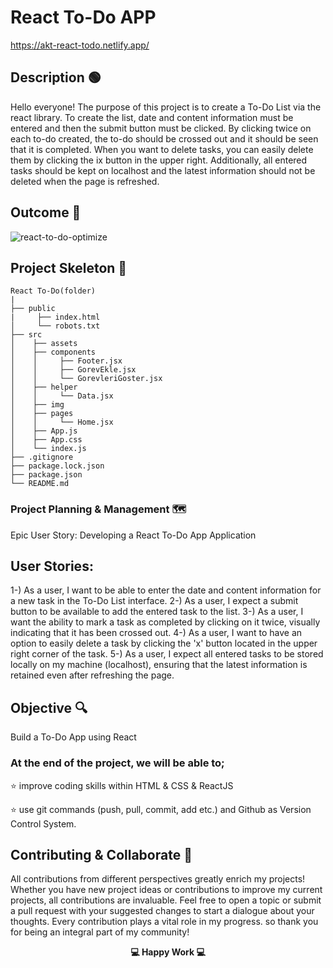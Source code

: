 
# React To-Do APP

https://akt-react-todo.netlify.app/

## Description 🟢

Hello everyone! The purpose of this project is to create a To-Do List via the react library. To create the list, date and content information must be entered and then the submit button must be clicked. By clicking twice on each to-do created, the to-do should be crossed out and it should be seen that it is completed. When you want to delete tasks, you can easily delete them by clicking the ix button in the upper right. Additionally, all entered tasks should be kept on localhost and the latest information should not be deleted when the page is refreshed.

## Outcome 🎥

![react-to-do-optimize](https://github.com/KadirTarti/KadirTarti/assets/150926891/0ac80f2b-a092-413b-99af-8de8472c0679) 


## Project Skeleton 👷

```
React To-Do(folder)
|
├── public
|     ├── index.html
│     └── robots.txt
├── src
│    ├── assets
│    ├── components
│    │     ├── Footer.jsx
│    │     ├── GorevEkle.jsx
│    │     └── GorevleriGoster.jsx
│    ├── helper
│    │     └── Data.jsx
│    ├── img
│    ├── pages
│    │     └── Home.jsx
│    ├── App.js
│    ├── App.css
│    └── index.js
├── .gitignore
├── package.lock.json
├── package.json
└── README.md
```



### Project Planning & Management 🗺️

Epic User Story: Developing a React To-Do App Application 


## User Stories:

1-) As a user, I want to be able to enter the date and content information for a new task in the To-Do List interface.
2-) As a user, I expect a submit button to be available to add the entered task to the list.
3-) As a user, I want the ability to mark a task as completed by clicking on it twice, visually indicating that it has been crossed out.
4-) As a user, I want to have an option to easily delete a task by clicking the 'x' button located in the upper right corner of the task.
5-) As a user, I expect all entered tasks to be stored locally on my machine (localhost), ensuring that the latest information is retained even after refreshing the page.

## Objective 🔍

Build a To-Do App using React

### At the end of the project, we will be able to;

⭐ improve coding skills within HTML & CSS & ReactJS

⭐ use git commands (push, pull, commit, add etc.) and Github as Version Control System.


## Contributing & Collaborate 💪
All contributions from different perspectives greatly enrich my projects! Whether you have new project ideas or contributions to improve my current projects, all contributions are invaluable. Feel free to open a topic or submit a pull request with your suggested changes to start a dialogue about your thoughts. Every contribution plays a vital role in my progress. so thank you for being an integral part of my community!



**<p align="center"> 💻 Happy Work 💻</p>** 

